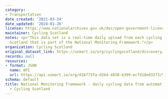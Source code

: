 ```yaml
---
category:
- Transportation
date_created: '2021-03-24'
date_updated: '2024-01-26'
license: https://www.nationalarchives.gov.uk/doc/open-government-licence/version/3/
maintainer: Cycling Scotland
notes: <p>"This data set is a real-time daily upload from each cycling counter across
  Scotland that is part of the National Monitoring Framework."</p>
organization: Cycling Scotland
original_dataset_link: https://usmart.io/org/cyclingscotland/discovery/discovery-view-detail/dd0703b8-4055-400d-9faf-868c34d7574a
records: null
resources:
- format: JSON
  name: API
  url: https://api.usmart.io/org/d1b773fa-d2bd-4830-b399-ecfd18e832f3/5421f510-69b1-4deb-a319-135289598388/1/urql
schema: default
title: National Monitoring Framework - daily cycling data from automatic cycling counters
  - Cycling Scotland
---
```

